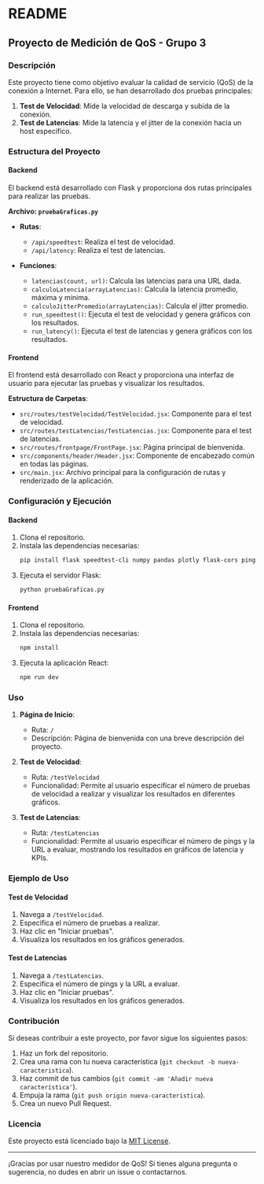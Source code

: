 # README

## Proyecto de Medición de QoS - Grupo 3

### Descripción

Este proyecto tiene como objetivo evaluar la calidad de servicio (QoS) de la conexión a Internet. Para ello, se han desarrollado dos pruebas principales:

1. **Test de Velocidad**: Mide la velocidad de descarga y subida de la conexión.
2. **Test de Latencias**: Mide la latencia y el jitter de la conexión hacia un host específico.

### Estructura del Proyecto

#### Backend

El backend está desarrollado con Flask y proporciona dos rutas principales para realizar las pruebas.

**Archivo: `pruebaGraficas.py`**

- **Rutas**:

  - `/api/speedtest`: Realiza el test de velocidad.
  - `/api/latency`: Realiza el test de latencias.
- **Funciones**:

  - `latencias(count, url)`: Calcula las latencias para una URL dada.
  - `calculoLatencia(arrayLatencias)`: Calcula la latencia promedio, máxima y mínima.
  - `calculoJitterPromedio(arrayLatencias)`: Calcula el jitter promedio.
  - `run_speedtest()`: Ejecuta el test de velocidad y genera gráficos con los resultados.
  - `run_latency()`: Ejecuta el test de latencias y genera gráficos con los resultados.

#### Frontend

El frontend está desarrollado con React y proporciona una interfaz de usuario para ejecutar las pruebas y visualizar los resultados.

**Estructura de Carpetas**:

- `src/routes/testVelocidad/TestVelocidad.jsx`: Componente para el test de velocidad.
- `src/routes/testLatencias/TestLatencias.jsx`: Componente para el test de latencias.
- `src/routes/frontpage/FrontPage.jsx`: Página principal de bienvenida.
- `src/components/header/Header.jsx`: Componente de encabezado común en todas las páginas.
- `src/main.jsx`: Archivo principal para la configuración de rutas y renderizado de la aplicación.

### Configuración y Ejecución

#### Backend

1. Clona el repositorio.
2. Instala las dependencias necesarias:
   ```bash
   pip install flask speedtest-cli numpy pandas plotly flask-cors ping3
   ```
3. Ejecuta el servidor Flask:
   ```bash
   python pruebaGraficas.py
   ```

#### Frontend

1. Clona el repositorio.
2. Instala las dependencias necesarias:
   ```bash
   npm install
   ```
3. Ejecuta la aplicación React:
   ```bash
   npm run dev
   ```

### Uso

1. **Página de Inicio**:

   - Ruta: `/`
   - Descripción: Página de bienvenida con una breve descripción del proyecto.
2. **Test de Velocidad**:

   - Ruta: `/testVelocidad`
   - Funcionalidad: Permite al usuario especificar el número de pruebas de velocidad a realizar y visualizar los resultados en diferentes gráficos.
3. **Test de Latencias**:

   - Ruta: `/testLatencias`
   - Funcionalidad: Permite al usuario especificar el número de pings y la URL a evaluar, mostrando los resultados en gráficos de latencia y KPIs.

### Ejemplo de Uso

#### Test de Velocidad

1. Navega a `/testVelocidad`.
2. Especifica el número de pruebas a realizar.
3. Haz clic en "Iniciar pruebas".
4. Visualiza los resultados en los gráficos generados.

#### Test de Latencias

1. Navega a `/testLatencias`.
2. Especifica el número de pings y la URL a evaluar.
3. Haz clic en "Iniciar pruebas".
4. Visualiza los resultados en los gráficos generados.

### Contribución

Si deseas contribuir a este proyecto, por favor sigue los siguientes pasos:

1. Haz un fork del repositorio.
2. Crea una rama con tu nueva característica (`git checkout -b nueva-caracteristica`).
3. Haz commit de tus cambios (`git commit -am 'Añadir nueva característica'`).
4. Empuja la rama (`git push origin nueva-caracteristica`).
5. Crea un nuevo Pull Request.

### Licencia

Este proyecto está licenciado bajo la [MIT License](LICENSE).

---

¡Gracias por usar nuestro medidor de QoS! Si tienes alguna pregunta o sugerencia, no dudes en abrir un issue o contactarnos.
